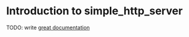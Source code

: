 # Introduction to simple_http_server

TODO: write [great documentation](http://jacobian.org/writing/what-to-write/)
